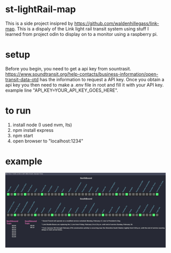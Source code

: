 # st-lightRail-map

This is a side project insipred by https://github.com/waldenhillegass/link-map. This is a dispaly of the Link light rail transit system using stuff I learned from project odin to display on to a monitor using a raspberry pi.

# setup
Before you begin, you need to get a api key from sountrasit. https://www.soundtransit.org/help-contacts/business-information/open-transit-data-otd has the information to request a API key. 
Once you obtain a api key you then need to make a .env file in root and fill it with your API key. example line "API_KEY=YOUR_API_KEY_GOES_HERE".

# to run
1. install node (I used nvm, lts)
2. npm install express
3. npm start
4. open browser to "localhost:1234"

# example
![alt text](./screenShot/example.png)